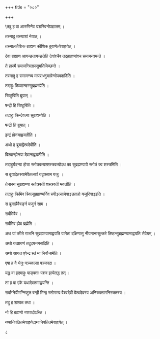 +++
title = "०८०"

+++

 

\तदु ह वा आरुणिनैव यशस्विनोपज्ञातम् । 

तस्मादु तस्याशां नेयात् । 

तस्मात्कौशिक ब्राह्मण कौशिक ब्रुवाणेत्येवाह्वयेत् । 

देवा ब्रह्माण आगच्छतागच्छतेति देवांश्चैव तद्ब्राह्मणांश्च समामन्त्रयन्ते
। 

ते हास्मै समामन्त्रितास्सुमतिमिच्छन्ते । 

तस्मादु ह समामन्त्र्य मापराध्नुयान्नेन्मोपवदादिति । 

तदाहुः किञ्छन्दस्सुब्रह्मण्येति । 

त्रिष्टुबिति ब्रूयात् । 

षन्द्री हि त्रिष्टुबिति । 

 

तदाहुः किन्देवत्या सुब्रह्मण्येति । 

षन्द्री ति ब्रूयात् । 

इन्द्रं ह्येनयाह्वयतीति । 

अथो ह ब्रूयाद्वैश्वदेवीति । 

विश्वान्ह्येनया देवानाह्वयतीति । 

तदाहुर्यदन्या होत्रा स्तोत्रवत्यश्शस्त्रवत्योऽथ क्व सुब्रह्मण्यायै
स्तोत्रं क्व शस्त्रमिति । 

स ब्रूयादेतस्यामेवैतत्सर्वं यदृक्साम यजुः । 

तेनास्य सुब्रह्मण्या स्तोत्रवती शस्त्रवती भवतीति । 

तदाहुः किमिव स्वित्सुब्रह्मण्यर्गिव स्वी३त्सामेवा३उताहो यजुरिवा३इति । 

स ब्रूयान्नैवैषर्ङ्न यजुर्न साम । 

सर्वमिवैव । 

सर्वमिव ह्येव ब्रह्मेति । 

अथ यां क्रीते राजनि सुब्रह्मण्यामाह्वयति यामेतां दक्षिणासु
नीयमानासूत्करे तिष्ठन्सुब्रह्मण्यामाह्वयति
सैवेयम् । 

अथो यत्प्रायणं तदुदयनमसदिति । 

अथो आगत एवेन्द्र स्तं मा निर्वोचामेति । 

एषा ह वै धेनुः पञ्चवत्सा पञ्चपदा । 

यद्ध वा इदमाहुः पाङ्क्ताः पशव इत्येतद्ध तत् । 

तां ह वा एके यथादेवतमाह्वयन्ति । 

सर्वाग्नेयीमग्निष्टुत षन्द्री मिन्द्र स्तोमस्य वैश्वदेवीं वैश्वदेवस्य
अनिरुक्तामनिरुक्तस्य । 

तदु ह शश्वन्न तथा । 

नो हि ब्रह्मणो व्यापादोऽस्ति । 

यथानिपतितमेवाह्वयेद्यथानिपतितमेवाह्वयेत् । 

८
